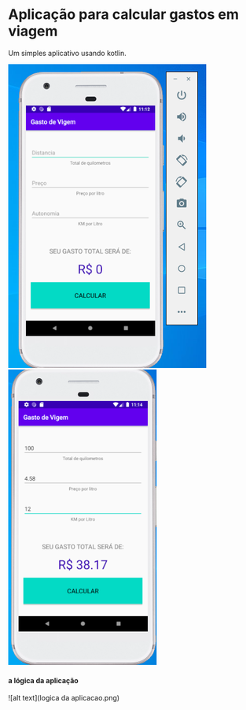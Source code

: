 # Aplicação para calcular gastos em viagem
Um simples aplicativo usando kotlin.

![alt text](telaApresentacao.png)
![alt text](telaApresentacaoCalculando.png)

#### a lógica da aplicação
![alt text](logica da aplicacao.png)


